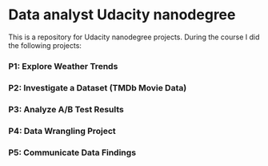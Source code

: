 # Data analyst Udacity nanodegree
This is a repository for Udacity nanodegree projects.
During the course I did the following projects:

### P1: Explore Weather Trends

### P2: Investigate a Dataset (TMDb Movie Data)


### P3: Analyze A/B Test Results

### P4: Data Wrangling Project

### P5: Communicate Data Findings

